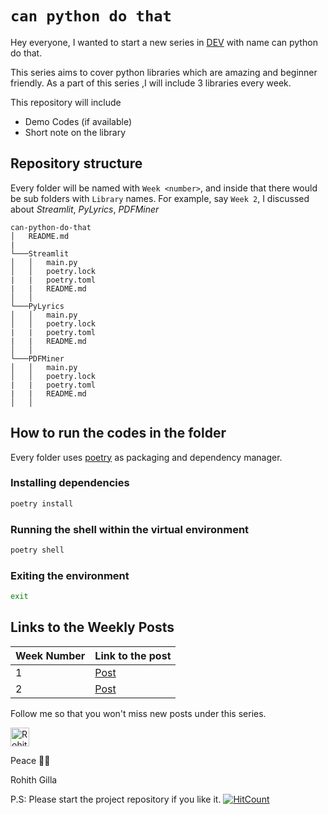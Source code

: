 
# `can python do that`

Hey everyone, I wanted to start a new series in [DEV](https://dev.to/) with name can python do that.

This series aims to cover python libraries which are amazing and beginner friendly. As a part of this series ,I will include 3 libraries every week.

This repository will include 
- Demo Codes (if available)
- Short note on the library

## Repository structure
Every folder will be named with `Week <number>`, and inside that there would be sub folders with `Library` names.
For example, say `Week 2`, I discussed about *Streamlit*, *PyLyrics*, *PDFMiner*

```
can-python-do-that
│   README.md
|
└───Streamlit
│   │   main.py
│   │   poetry.lock
|   |   poetry.toml
|   |   README.md
│   │
└───PyLyrics
│   │   main.py
│   │   poetry.lock
|   |   poetry.toml
|   |   README.md
│   │
└───PDFMiner
│   │   main.py
│   │   poetry.lock
|   |   poetry.toml
|   |   README.md
│   │
```

## How to run the codes in the folder
Every folder uses [poetry](https://python-poetry.org/) as packaging and dependency manager.

### Installing dependencies

```bash
poetry install
```

### Running the shell within the virtual environment
```bash
poetry shell
```
### Exiting the environment
```bash
exit
```

## Links to the Weekly Posts

| Week Number | Link to the post |
|-------------|------------------|
| 1           | [Post](https://dev.to/gillarohith/wow-can-python-do-that-53ih)            |
| 2           | [Post](https://dev.to/gillarohith/wow-can-python-do-that-2-54lj)            |



Follow me so that you won't miss new posts under this series. 

<a href="https://dev.to/gillarohith">
  <img src="https://d2fltix0v2e0sb.cloudfront.net/dev-badge.svg" alt="Rohith Gilla's DEV Profile" height="30" width="30">
</a>
        
Peace ✌🏻

Rohith Gilla

P.S: Please start the project repository if you like it.
[![HitCount](http://hits.dwyl.com/Rohithgillla12/can-python-do-that.svg)](http://hits.dwyl.com/Rohithgillla12/can-python-do-that)

